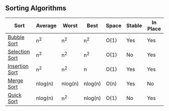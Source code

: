 ## Sorting Algorithms

 |Sort      |Average| Worst | Best| Space  |Stable | In Place |
 |----------|-------|-------|-----|--------|-------|----------|
 |[Bubble Sort]()|n<sup>2</sup>|n<sup>2</sup>|n<sup>2</sup>|O(1)|Yes|Yes|
 |[Selection Sort]()|n<sup>2</sup>|n<sup>2</sup>|n<sup>2</sup>|O(1)|No|Yes|
 |[Insertion Sort]()|n<sup>2</sup>|n<sup>2</sup>|n|O(1)|Yes|Yes|
 |[Merge Sort]()|nlog(n)|nlog(n)|nlog(n)|O(n)|Yes|No|
 |[Quick Sort]()|nlog(n)|n<sup>2</sup>|nlog(n)|O(1)|No|Yes|
